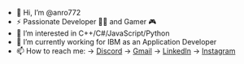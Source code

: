 - 👋 Hi, I’m @anro772
- ⚡ Passionate Developer 👨‍💻 and Gamer 🎮
- 👀 I’m interested in C++/C#/JavaScript/Python
- 🌱 I’m currently working for IBM as an Application Developer
- 📫 How to reach me: 
->  [Discord](https://discord.com/channels/810633494425501706/810633494425501709)
->  [Gmail](https://mail.google.com/mail/?view=cm&source=mailto&to=[andreistefan7272@gmail.com])
->  [LinkedIn](https://www.linkedin.com/in/andrei-stefan-35675b232/)
->  [Instagram](https://www.instagram.com/stefanandrei7722/)
